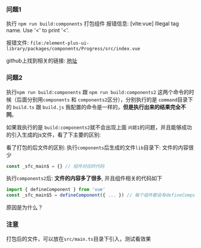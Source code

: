 ### 问题1

执行 `npm run build:components` 打包组件
报错信息:
[vite:vue] Illegal tag name. Use '&lt;' to print '<'.

报错文件:
`file:/element-plus-ui-library/packages/components/Progress/src/index.vue`

github上找到相关的链接:
[地址](https://github.com/vitejs/vite/discussions/8476?sort=top)


### 问题2

执行`npm run build:components` 跟 `npm run build:components2` 这两个命令的时候（后面分别用`components` 和 `components2`区分），分别执行的是 `command`目录下的 `build.ts` 跟 `build.js`  我配置的命令是一样的，**但是执行出来的结果完全不同**。

如果我执行的是 `build:components2`就不会出现上面 `问题1`的问题，并且能够成功的引入生成的js文件，看了下主要的区别:

看了打包的后文件的区别:
执行`components`后生成的文件`lib`目录下: 文件的内容很少
```js
const _sfc_main$ = {} // 组件对应的代码
```
执行`components2`后: **文件的内容多了很多**, 并且组件相关的代码如下
```js
import { defineComponent } from 'vue'
const _sfc_main$5 = defineComponent({ ... }) // 每个组件都会有defineComponent包裹起来
```
原因是为什么？


### 注意
打包后的文件，可以放在`src/main.ts`目录下引入，测试看效果

